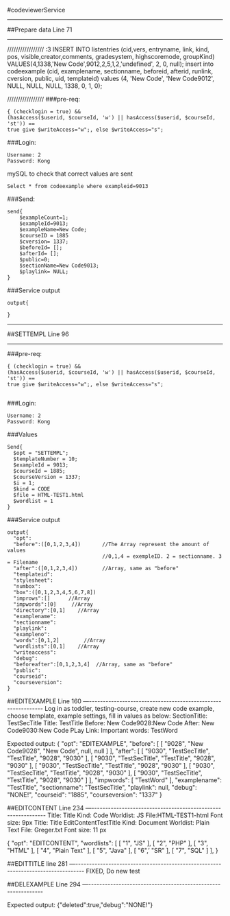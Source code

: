 #codeviewerService

**********
##Prepare data  Line 71
**********

///////////////// :3
INSERT INTO listentries (cid,vers, entryname, link, kind, pos, visible,creator,comments, gradesystem, highscoremode, groupKind) VALUES(4,1338,'New Code',9012,2,5,1,2,'undefined', 2, 0, null);
insert into codeexample (cid, examplename, sectionname, beforeid, afterid, runlink, cversion, public, uid, templateid) values (4, 'New Code', 'New Code9012', NULL, NULL, NULL, 1338, 0, 1, 0);

/////////////////
###pre-req:
```
{ (checklogin = true) &&
(hasAccess($userid, $courseId, 'w') || hasAccess($userid, $courseId, 'st')) ==
true give $writeAccess="w";, else $writeAccess="s";
```


###Login:
```
Username: 2
Password: Kong
```


mySQL to check that correct values are sent

```
Select * from codeexample where exampleid=9013
```

###Send:
```
send{
	$exampleCount=1;
	$exampleId=9013; 
	$exampleName=New Code;
	$courseID = 1885
	$cversion= 1337;
	$beforeId= [];
	$afterId= [];
	$public=0;
	$sectionName=New Code9013;
	$playlink= NULL;
}

```
###Service output
```
output{
  
}
```

***
##SETTEMPL  Line 96
***
###pre-req:
```
{ (checklogin = true) &&
(hasAccess($userid, $courseId, 'w') || hasAccess($userid, $courseId, 'st')) ==
true give $writeAccess="w";, else $writeAccess="s";
```
```

```


###Login:
```
Username: 2
Password: Kong
```
###Values
```
Send{
  $opt = "SETTEMPL";
  $templateNumber = 10;
  $exampleId = 9013;
  $courseId = 1885;
  $courseVersion = 1337;
  $i = 1;
  $kind = CODE
  $file = HTML-TEST1.html
  $wordlist = 1
}

```

###Service output
```
output{
  "opt":
  "before":([0,1,2,3,4])       //The Array represent the amount of values 
                               //0,1,4 = exempleID. 2 = sectionname. 3 = Filename
  "after":([0,1,2,3,4])        //Array, same as "before"
  "templateid":
  "stylesheet":
  "numbox":
  "box":([0,1,2,3,4,5,6,7,8])
  "improws":[]      //Array
  "impwords":[0]     //Array
  "directory":[0,1]    //Array
  "examplename":
  "sectionname":
  "playlink":
  "exampleno":
  "words":[0,1,2]        //Array
  "wordlists":[0,1]    //Array
  "writeaccess":
  "debug":
  "beforeafter":[0,1,2,3,4]  //Array, same as "before"
  "public":
  "courseid":
  "courseversion":
}
```


##EDITEXAMPLE Line 160
—-------------------------------------------------------------
Log in as toddler, testing-course, create new code example, choose template, example settings, fill in values as below:
SectionTitle: TestSecTitle	  		Title: TestTitle
Before: New Code9028:New Code 		After: New Code9030:New Code 
PLay Link: 					Important words: TestWord

Expected output:
{
  "opt": "EDITEXAMPLE",
  "before": [
    [ "9028", "New Code9028", "New Code", null, null ]
  ],
  "after": [
    [ "9030", "TestSecTitle", "TestTitle", "9028", "9030" ],
    [ "9030", "TestSecTitle", "TestTitle", "9028", "9030" ],
    [ "9030", "TestSecTitle", "TestTitle", "9028", "9030" ],
    [ "9030", "TestSecTitle", "TestTitle", "9028", "9030" ],
    [ "9030", "TestSecTitle", "TestTitle", "9028", "9030" ]
  ],
  "impwords": [
    "TestWord"
  ],
  "examplename": "TestTitle",
  "sectionname": "TestSecTitle",
  "playlink": null,
  "debug": "NONE!",
  "courseid": "1885",
  "courseversion": "1337"
}








##EDITCONTENT Line 234
—-------------------------------------------------------------
Title: Title	Kind: Code
Worldist: JS	File:HTML-TEST1-html
Font size: 9px
Title: Title EditContentTestTitle	Kind: Document
Worldist: Plain Text	File: Greger.txt
Font size: 11 px

{
  "opt": "EDITCONTENT",
  "wordlists": [
    [ "1", "JS" ],
    [ "2", "PHP" ],
    [ "3", "HTML" ],
    [ "4", "Plain Text" ],
    [ "5", "Java" ],
    [ "6",’ "SR" ],
    [ "7", "SQL" ]
  ],
}




##EDITTITLE line 281
—---------------------------------------------------------------------------------
FIXED, Do new test

##DELEXAMPLE Line 294
—-------------------------------------------------------------

Expected output:
{"deleted":true,"debug":"NONE!"}



		
		


